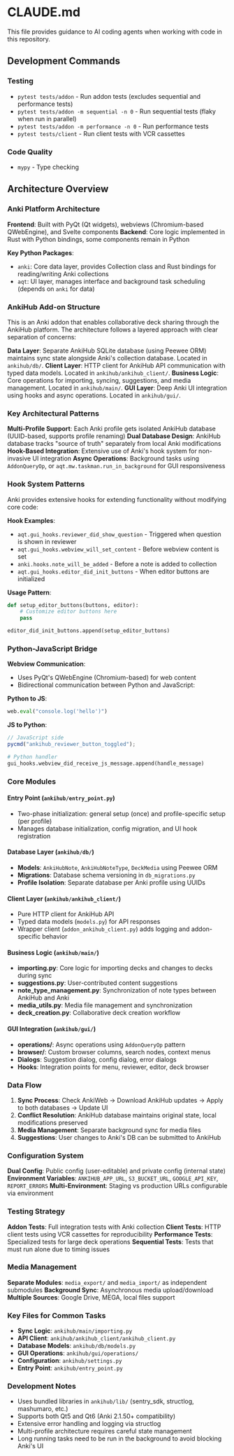 # CLAUDE.md

This file provides guidance to AI coding agents when working with code in this repository.

## Development Commands

### Testing
- `pytest tests/addon` - Run addon tests (excludes sequential and performance tests)
- `pytest tests/addon -m sequential -n 0` - Run sequential tests (flaky when run in parallel)
- `pytest tests/addon -m performance -n 0` - Run performance tests
- `pytest tests/client` - Run client tests with VCR cassettes

### Code Quality
- `mypy` - Type checking

## Architecture Overview

### Anki Platform Architecture
**Frontend**: Built with PyQt (Qt widgets), webviews (Chromium-based QWebEngine), and Svelte components
**Backend**: Core logic implemented in Rust with Python bindings, some components remain in Python

**Key Python Packages**:
- `anki`: Core data layer, provides Collection class and Rust bindings for reading/writing Anki collections
- `aqt`: UI layer, manages interface and background task scheduling (depends on `anki` for data)

### AnkiHub Add-on Structure
This is an Anki addon that enables collaborative deck sharing through the AnkiHub platform. The architecture follows a layered approach with clear separation of concerns:

**Data Layer**: Separate AnkiHub SQLite database (using Peewee ORM) maintains sync state alongside Anki's collection database. Located in `ankihub/db/`.
**Client Layer**: HTTP client for AnkiHub API communication with typed data models. Located in `ankihub/ankihub_client/`.
**Business Logic**: Core operations for importing, syncing, suggestions, and media management. Located in `ankihub/main/`.
**GUI Layer**: Deep Anki UI integration using hooks and async operations. Located in `ankihub/gui/`.

### Key Architectural Patterns

**Multi-Profile Support**: Each Anki profile gets isolated AnkiHub database (UUID-based, supports profile renaming)
**Dual Database Design**: AnkiHub database tracks "source of truth" separately from local Anki modifications
**Hook-Based Integration**: Extensive use of Anki's hook system for non-invasive UI integration
**Async Operations**: Background tasks using `AddonQueryOp`, or `aqt.mw.taskman.run_in_background` for GUI responsiveness

### Hook System Patterns

Anki provides extensive hooks for extending functionality without modifying core code:

**Hook Examples**:
- `aqt.gui_hooks.reviewer_did_show_question` - Triggered when question is shown in reviewer
- `aqt.gui_hooks.webview_will_set_content` - Before webview content is set
- `anki.hooks.note_will_be_added` - Before a note is added to collection
- `aqt.gui_hooks.editor_did_init_buttons` - When editor buttons are initialized

**Usage Pattern**:
```python
def setup_editor_buttons(buttons, editor):
    # Customize editor buttons here
    pass

editor_did_init_buttons.append(setup_editor_buttons)
```

### Python-JavaScript Bridge

**Webview Communication**:
- Uses PyQt's QWebEngine (Chromium-based) for web content
- Bidirectional communication between Python and JavaScript:

**Python to JS**:
```python
web.eval("console.log('hello')")
```

**JS to Python**:
```javascript
// JavaScript side
pycmd("ankihub_reviewer_button_toggled");
```

```python
# Python handler
gui_hooks.webview_did_receive_js_message.append(handle_message)
```

### Core Modules

#### Entry Point (`ankihub/entry_point.py`)
- Two-phase initialization: general setup (once) and profile-specific setup (per profile)
- Manages database initialization, config migration, and UI hook registration

#### Database Layer (`ankihub/db/`)
- **Models**: `AnkiHubNote`, `AnkiHubNoteType`, `DeckMedia` using Peewee ORM
- **Migrations**: Database schema versioning in `db_migrations.py`
- **Profile Isolation**: Separate database per Anki profile using UUIDs

#### Client Layer (`ankihub/ankihub_client/`)
- Pure HTTP client for AnkiHub API
- Typed data models (`models.py`) for API responses
- Wrapper client (`addon_ankihub_client.py`) adds logging and addon-specific behavior

#### Business Logic (`ankihub/main/`)
- **importing.py**: Core logic for importing decks and changes to decks during sync
- **suggestions.py**: User-contributed content suggestions
- **note_type_management.py**: Synchronization of note types between AnkiHub and Anki
- **media_utils.py**: Media file management and synchronization
- **deck_creation.py**: Collaborative deck creation workflow

#### GUI Integration (`ankihub/gui/`)
- **operations/**: Async operations using `AddonQueryOp` pattern
- **browser/**: Custom browser columns, search nodes, context menus
- **Dialogs**: Suggestion dialog, config dialog, error dialogs
- **Hooks**: Integration points for menu, reviewer, editor, deck browser

### Data Flow

1. **Sync Process**: Check AnkiWeb → Download AnkiHub updates → Apply to both databases → Update UI
2. **Conflict Resolution**: AnkiHub database maintains original state, local modifications preserved
3. **Media Management**: Separate background sync for media files
4. **Suggestions**: User changes to Anki's DB can be submitted to AnkiHub

### Configuration System

**Dual Config**: Public config (user-editable) and private config (internal state)
**Environment Variables**: `ANKIHUB_APP_URL`, `S3_BUCKET_URL`, `GOOGLE_API_KEY`, `REPORT_ERRORS`
**Multi-Environment**: Staging vs production URLs configurable via environment

### Testing Strategy

**Addon Tests**: Full integration tests with Anki collection
**Client Tests**: HTTP client tests using VCR cassettes for reproducibility
**Performance Tests**: Specialized tests for large deck operations
**Sequential Tests**: Tests that must run alone due to timing issues

### Media Management

**Separate Modules**: `media_export/` and `media_import/` as independent submodules
**Background Sync**: Asynchronous media upload/download
**Multiple Sources**: Google Drive, MEGA, local files support

### Key Files for Common Tasks

- **Sync Logic**: `ankihub/main/importing.py`
- **API Client**: `ankihub/ankihub_client/ankihub_client.py`
- **Database Models**: `ankihub/db/models.py`
- **GUI Operations**: `ankihub/gui/operations/`
- **Configuration**: `ankihub/settings.py`
- **Entry Point**: `ankihub/entry_point.py`

### Development Notes

- Uses bundled libraries in `ankihub/lib/` (sentry_sdk, structlog, mashumaro, etc.)
- Supports both Qt5 and Qt6 (Anki 2.1.50+ compatibility)
- Extensive error handling and logging via structlog
- Multi-profile architecture requires careful state management
- Long running tasks need to be run in the background to avoid blocking Anki's UI
